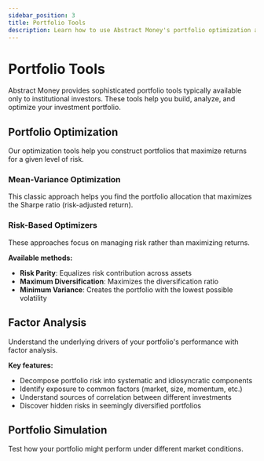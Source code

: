 ```yaml
---
sidebar_position: 3
title: Portfolio Tools
description: Learn how to use Abstract Money's portfolio optimization and analysis tools
---
```


# Portfolio Tools

Abstract Money provides sophisticated portfolio tools typically available only to institutional investors. These tools help you build, analyze, and optimize your investment portfolio.

## Portfolio Optimization

Our optimization tools help you construct portfolios that maximize returns for a given level of risk.

### Mean-Variance Optimization

This classic approach helps you find the portfolio allocation that maximizes the Sharpe ratio (risk-adjusted return).

### Risk-Based Optimizers

These approaches focus on managing risk rather than maximizing returns.

**Available methods:**
- **Risk Parity**: Equalizes risk contribution across assets
- **Maximum Diversification**: Maximizes the diversification ratio
- **Minimum Variance**: Creates the portfolio with the lowest possible volatility

## Factor Analysis

Understand the underlying drivers of your portfolio's performance with factor analysis.

**Key features:**
- Decompose portfolio risk into systematic and idiosyncratic components
- Identify exposure to common factors (market, size, momentum, etc.)
- Understand sources of correlation between different investments
- Discover hidden risks in seemingly diversified portfolios

## Portfolio Simulation

Test how your portfolio might perform under different market conditions.


